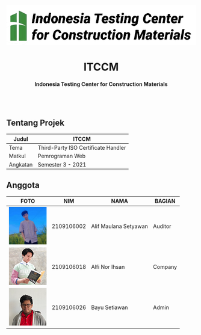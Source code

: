 <div align="center">

  <img src="./assets/img/logo_white.png">

  <h1>ITCCM</h1>
  <h4>Indonesia Testing Center for Construction Materials</h4>
</div>
<br><br>

## Tentang Projek

| Judul             | ITCCM                               |
|-------------------|-------------------------------------|
| Tema              | Third-Party ISO Certificate Handler |
| Matkul            | Pemrograman Web                     |
| Angkatan          | Semester 3 - 2021                   |

## Anggota
| FOTO       | NIM                     | NAMA               | BAGIAN                              |
|------------|-------------------------|--------------------|-------------------------------------|
| <img src="./docs/assets/awan.jpeg" height="100"> | 2109106002          | Alif Maulana Setyawan   | Auditor              |
| <img src="./docs/assets/alfi.png" height="100"> | 2109106018          | Alfi Nor Ihsan   | Company              |
| <img src="./docs/assets/bayu.png" height="100"> | 2109106026          | Bayu Setiawan   | Admin              |
